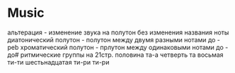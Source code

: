 # Music
альтерация - изменение звука на полутон без изменения названия ноты
диатонический полутон - полутон между двумя разными нотами до - реb
хроматический полутон - прлутон между одинаковыми нотами до - до#
ритмические группы на 21стр.
  половина та-а
  четверть та
  восьмая ти-ти
  шестьнадцатая ти-ри ти-ри
